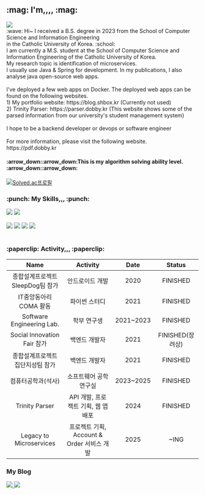 <div align="left">

<p align="left">
  <h2> :mag: I'm,,,, :mag:</h2>
  <a href="https://hits.seeyoufarm.com"><img src="https://hits.seeyoufarm.com/api/count/incr/badge.svg?url=https%3A%2F%2Fgithub.com%2F1876070677&count_bg=%234D99CE&title_bg=%23555555&icon=&icon_color=%23E7E7E7&title=hits&edge_flat=false"/></a></br>
  :wave: Hi~ I received a B.S. degree in 2023 from the School of Computer Science and Information Engineering </br>
  in the Catholic University of Korea. :school:</br>
  I am currently a M.S. student at the School of Computer Science and Information Engineering of the Catholic University of Korea. </br>
  My research topic is identification of microservices.</br>
  I usually use Java & Spring for development. In my publications, I also analyse java open-source web apps.</br></br>
  I've deployed a few web apps on Docker. The deployed web apps can be found on the following websites.</br>
  1) My portfolio website: https://blog.shbox.kr (Currently not used) </br>
  2) Trinity Parser: https://parser.dobby.kr (This website shows some of the parsed information from our university's student management system) </br></br>
  I hope to be a backend developer or devops or software engineer</br></br>
  For more information, please visit the following website.</br>
  https://pdf.dobby.kr
  
  <h4> :arrow_down::arrow_down:This is my algorithm solving ability level. :arrow_down::arrow_down:</h4>
  
  [![Solved.ac프로필](http://mazassumnida.wtf/api/v2/generate_badge?boj=kdl5001)](https://solved.ac/kdl5001)

</p>

  <h3> :punch: My Skills,,, :punch:</h3>
  <img src="https://img.shields.io/badge/Python-3776AB?style=flat-square&logo=python&logoColor=white"/>
  <img src="https://img.shields.io/badge/Java-007396?style=flat-square&logo=JAVA&logoColor=white"/>
  </br></br>
  <img src="https://img.shields.io/badge/Mysql-4479A1?style=flat-square&logo=mysql&logoColor=white"/>
  <img src="https://img.shields.io/badge/Spring-6DB33F?style=flat-square&logo=C%2B%2B&logoColor=white"/>
  <img src="https://img.shields.io/badge/Docker-2496ED?style=flat-square&logo=docker&logoColor=white"/>
  <img src="https://img.shields.io/badge/Github-181717?style=flat-square&logo=github&logoColor=white"/>
 </br></br>
 
 <h3> :paperclip: Activity,,, :paperclip:</h3>
 
|Name|Activity|Date|Status|
|:---:|:---:|:---:|:---:|
|종합설계프로젝트 SleepDog팀 참가|안드로이드 개발|2020|FINISHED|
|IT중앙동아리 COMA 활동|파이썬 스터디|2021|FINISHED|
|Software Engineering Lab.|학부 연구생|2021~2023|FINISHED|
|Social Innovation Fair 참가|백엔드 개발자|2021|FINISHED(장려상)|
|종합설계프로젝트 집단지성팀 참가|백엔드 개발자|2021|FINISHED|
|컴퓨터공학과(석사)|소프트웨어 공학 연구실|2023~2025|FINISHED|
|Trinity Parser|API 개발, 프로젝트 기획, 웹 앱 배포|2024|FINISHED|
|Legacy to Microservices|프로젝트 기획, Account & Order 서비스 개발|2025|~ING|

<h3> My Blog</h3>
<a href="https://velog.io/@1876060677/posts">
  <img src="https://img.shields.io/badge/Velog-20C997?style=flat-square&logo=velog&logoColor=white"/>
</a>
<a href="https://se-dobby.tistory.com/">
  <img src="https://img.shields.io/badge/Tistory-000000?style=flat-square&logo=tistory&logoColor=white"/>
</a>
</div>
